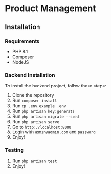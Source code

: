 # Product Management

## Installation

### Requirements

- PHP 8.1
- Composer
- NodeJS

### Backend Installation

To install the backend project, follow these steps:

1. Clone the repository
2. Run `composer install`
3. Run `cp .env.example .env`
4. Run `php artisan key:generate`
5. Run `php artisan migrate --seed`
6. Run `php artisan serve`
7. Go to `http://localhost:8000`
8. Login with `admin@admin.com` and `password`
9. Enjoy!

### Testing

1. Run `php artisan test`
2. Enjoy!
